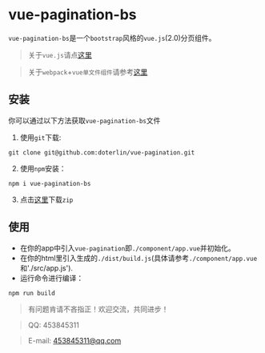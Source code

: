 # vue-pagination-bs
`vue-pagination-bs`是一个`bootstrap`风格的`vue.js`(2.0)分页组件。

> 关于`vue.js`请点[这里](https://cn.vuejs.org/v2/guide/index.html)

> 关于`webpack`+`vue单文件组件`请参考[这里](https://cn.vuejs.org/v2/guide/single-file-components.html)

## 安装
你可以通过以下方法获取`vue-pagination-bs`文件

1. 使用`git`下载:
```
git clone git@github.com:doterlin/vue-pagination.git
```

2. 使用`npm`安装：
```
npm i vue-pagination-bs
```
3. 点击[这里](https://github.com/doterlin/vue-pagination/archive/master.zip)下载`zip`

## 使用
+ 在你的app中引入`vue-pagination`即`./component/app.vue`并初始化。
+ 在你的html里引入生成的`./dist/build.js`(具体请参考`./component/app.vue`和'./src/app.js').
+ 运行命令进行编译：
```
npm run build
```

> 有问题肯请不吝指正！欢迎交流，共同进步！

> QQ: 453845311

> E-mail: 453845311@qq.com
